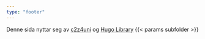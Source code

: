```yaml
---
type: "footer"
---
```


Denne sida nyttar seg av <a href="https://oeysan.github.io/c2z4uni/">c2z4uni</a> 
og <a href="https://github.com/oeysan/hugo-library">Hugo Library</a>
<a href="https://github.com/oeysan/c2z4inn" id="github">
    <i class="lab la-github" title="Kjeldekode"></i>
</a>
{{< params subfolder >}}